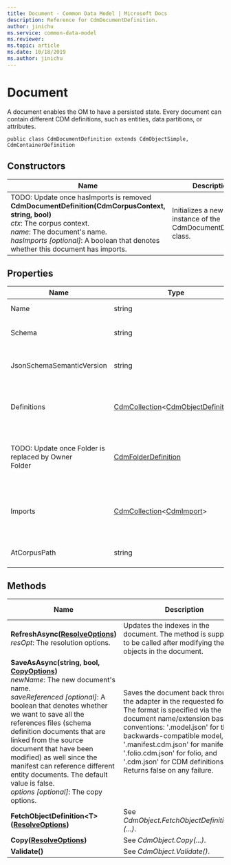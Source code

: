 ```yaml
---
title: Document - Common Data Model | Microsoft Docs
description: Reference for CdmDocumentDefinition.
author: jinichu
ms.service: common-data-model
ms.reviewer: 
ms.topic: article
ms.date: 10/18/2019
ms.author: jinichu
---
```


# Document

A document enables the OM to have a persisted state. Every document can contain different CDM definitions, such as entities, data partitions, or attributes.

```
public class CdmDocumentDefinition extends CdmObjectSimple, CdmContainerDefinition
```

## Constructors
|Name|Description|
|---|---|
|TODO: Update once hasImports is removed<br/>**CdmDocumentDefinition(CdmCorpusContext, string, bool)**<br/>*ctx*: The corpus context.<br/>*name*: The document's name.<br/>*hasImports [optional]*: A boolean that denotes whether this document has imports.|Initializes a new instance of the CdmDocumentDefinition class.|

## Properties
|Name|Type|Description|
|---|---|---|
|Name|string|The document's name.|
|Schema|string|The schema link that points to a validating schema.|
|JsonSchemaSemanticVersion|string|Identifies the version of the OM that supports this file shape.|
|Definitions|[CdmCollection](collection.md)\<[CdmObjectDefinition](cdmobjectdefinition.md)>|The document's definitions - can be any object that implements [CdmObjectDefinition](cdmobjectdefinition.md).|
|TODO: Update once Folder is replaced by Owner<br/>Folder|[CdmFolderDefinition](folder.md)|The document's folder. This property will eventually be replaced by [CdmObject's](cdmobject.md) *Owner* property.|
|Imports|[CdmCollection](collection.md)\<[CdmImport](import.md)>|The list of corpus paths/monikers that denote the CDM objects that need to be imported in order to use the document.|
|AtCorpusPath|string|The corpus path of the object declaration.|

## Methods
|Name|Description|Return Type|
|---|---|---|
|**RefreshAsync([ResolveOptions](../utilities/resolveoptions.md))**<br />*resOpt*: The resolution options.|Updates the indexes in the document. The method is supposed to be called after modifying the objects in the document.|Task\<bool>|
|**SaveAsAsync(string, bool, [CopyOptions](../utilities/copyoptions.md))**<br />*newName*: The new document's name.<br/>*saveReferenced [optional]*: A boolean that denotes whether we want to save all the references files (schema definition documents that are linked from the source document that have been modified) as well since the manifest can reference different entity documents. The default value is false.<br/>*options [optional]*: The copy options.|Saves the document back through the adapter in the requested format. The format is specified via the document name/extension based on conventions: '.model.json' for the backwards-compatible model, '.manifest.cdm.json' for manifest, '.folio.cdm.json' for folio, and '.cdm.json' for CDM definitions. Returns false on any failure.|Task\<bool>|
|**FetchObjectDefinition\<T>([ResolveOptions](../utilities/resolveoptions.md))**|See *CdmObject.FetchObjectDefinition\<T>(...)*.|T|
|**Copy([ResolveOptions](../utilities/resolveoptions.md))**|See *CdmObject.Copy(...)*.|[CdmObject](cdmobject.md)|
|**Validate()**|See *CdmObject.Validate()*.|bool|

